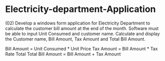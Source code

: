 # Electricity-department-Application
(02) Develop a windows form application for Electricity Department to calculate the customer bill amount at the end of the month. Software must be able to input Unit Consumed and customer name. Calculate and display the Customer name, Bill Amount, Tax Amount and Total Bill Amount.

Bill Amount = Unit Consumed * Unit Price 
Tax Amount = Bill Amount * Tax Rate Total
Total Bill Amount = Bill Amount + Tax Amount
